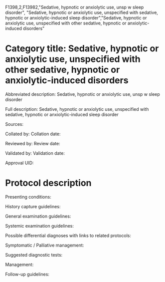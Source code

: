 F1398,2,F13982,"Sedative, hypnotic or anxiolytic use, unsp w sleep disorder", "Sedative, hypnotic or anxiolytic use, unspecified with sedative, hypnotic or anxiolytic-induced sleep disorder","Sedative, hypnotic or anxiolytic use, unspecified with other sedative, hypnotic or anxiolytic-induced disorders"
# Category title: Sedative, hypnotic or anxiolytic use, unspecified with other sedative, hypnotic or anxiolytic-induced disorders

Abbreviated description: Sedative, hypnotic or anxiolytic use, unsp w sleep disorder

Full description: Sedative, hypnotic or anxiolytic use, unspecified with sedative, hypnotic or anxiolytic-induced sleep disorder

Sources:

Collated by:
Collation date:

Reviewed by:
Review date:

Validated by:
Validation date:

Approval UID:

# Protocol description

Presenting conditions:

History capture guidelines:

General examination guidelines:

Systemic examination guidelines:

Possible differential diagnoses with links to related protocols:

Symptomatic / Palliative management:

Suggested diagnostic tests:

Management:

Follow-up guidelines:
